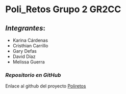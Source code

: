 # Poli_Retos Grupo 2 GR2CC

## *Integrantes*:
- Karina Cárdenas
- Cristhian Carrillo
- Gary Defas
- David Díaz
- Melissa Guerra

### ***Repositorio en GitHub***
Enlace al github del proyecto [Poliretos](https://github.com/GarySnail505/Prog2-PoliRetos.git)
